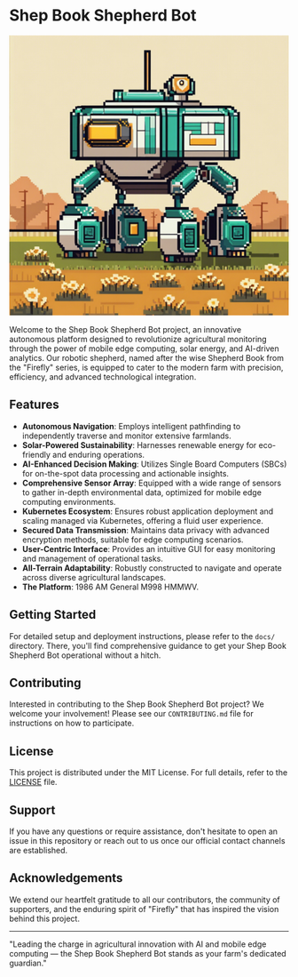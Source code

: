 # Shep Book Shepherd Bot
![Shep Book Shepherd Bot](ShepBookShepherdBot.png)

Welcome to the Shep Book Shepherd Bot project, an innovative autonomous platform designed to revolutionize agricultural monitoring through the power of mobile edge computing, solar energy, and AI-driven analytics. Our robotic shepherd, named after the wise Shepherd Book from the "Firefly" series, is equipped to cater to the modern farm with precision, efficiency, and advanced technological integration.

## Features

- **Autonomous Navigation**: Employs intelligent pathfinding to independently traverse and monitor extensive farmlands.
- **Solar-Powered Sustainability**: Harnesses renewable energy for eco-friendly and enduring operations.
- **AI-Enhanced Decision Making**: Utilizes Single Board Computers (SBCs) for on-the-spot data processing and actionable insights.
- **Comprehensive Sensor Array**: Equipped with a wide range of sensors to gather in-depth environmental data, optimized for mobile edge computing environments.
- **Kubernetes Ecosystem**: Ensures robust application deployment and scaling managed via Kubernetes, offering a fluid user experience.
- **Secured Data Transmission**: Maintains data privacy with advanced encryption methods, suitable for edge computing scenarios.
- **User-Centric Interface**: Provides an intuitive GUI for easy monitoring and management of operational tasks.
- **All-Terrain Adaptability**: Robustly constructed to navigate and operate across diverse agricultural landscapes.
- **The Platform**: 1986 AM General M998 HMMWV.

## Getting Started

For detailed setup and deployment instructions, please refer to the `docs/` directory. There, you'll find comprehensive guidance to get your Shep Book Shepherd Bot operational without a hitch.

## Contributing

Interested in contributing to the Shep Book Shepherd Bot project? We welcome your involvement! Please see our `CONTRIBUTING.md` file for instructions on how to participate.

## License

This project is distributed under the MIT License. For full details, refer to the [LICENSE](LICENSE.md) file.

## Support

If you have any questions or require assistance, don't hesitate to open an issue in this repository or reach out to us once our official contact channels are established.

## Acknowledgements

We extend our heartfelt gratitude to all our contributors, the community of supporters, and the enduring spirit of "Firefly" that has inspired the vision behind this project.

---

"Leading the charge in agricultural innovation with AI and mobile edge computing — the Shep Book Shepherd Bot stands as your farm's dedicated guardian."
